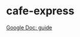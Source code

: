 # cafe-express

 [Google Doc: guide](https://docs.google.com/document/d/e/2PACX-1vS0WvzoeL5ZO3_fzA-xoLMnxKF0Jw0ILtEL_HUCFwdBOIwSOAh8n9Rx_J8d1FDiIAiNdDUGEhvIyV5X/pub)



